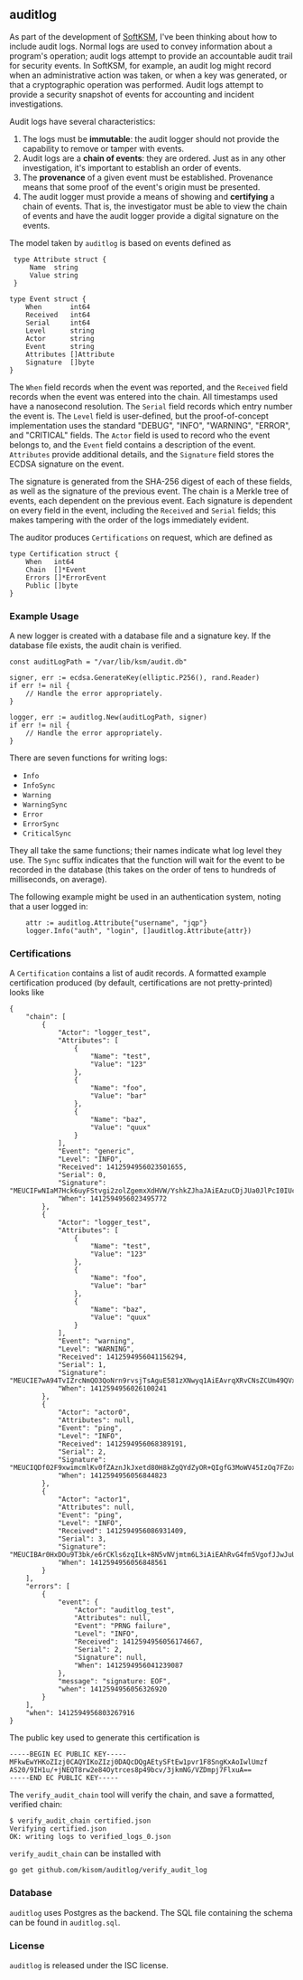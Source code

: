 ## auditlog

As part of the development of
[SoftKSM](https://hg.tyrfingr.is/kyle/softksm), I've been thinking
about how to include audit logs. Normal logs are used to convey
information about a program's operation; audit logs attempt to provide
an accountable audit trail for security events. In SoftKSM, for
example, an audit log might record when an administrative action was
taken, or when a key was generated, or that a cryptographic operation
was performed. Audit logs attempt to provide a security snapshot of
events for accounting and incident investigations.

Audit logs have several characteristics:

1. The logs must be **immutable**: the audit logger should not provide
   the capability to remove or tamper with events.
2. Audit logs are a **chain of events**: they are ordered. Just as in
   any other investigation, it's important to establish an order of
   events.
3. The **provenance** of a given event must be established. Provenance
   means that some proof of the event's origin must be presented.
4. The audit logger must provide a means of showing and **certifying**
   a chain of events. That is, the investigator must be able to view
   the chain of events and have the audit logger provide a digital
   signature on the events.

The model taken by `auditlog` is based on events defined as

     type Attribute struct {
         Name  string
         Value string
     }

    type Event struct {
        When       int64
        Received   int64
        Serial     int64
        Level      string
        Actor      string
        Event      string
        Attributes []Attribute
        Signature  []byte
    }

The `When` field records when the event was reported, and the
`Received` field records when the event was entered into the
chain. All timestamps used have a nanosecond resolution. The `Serial`
field records which entry number the event is. The `Level` field is
user-defined, but the proof-of-concept implementation uses the
standard "DEBUG", "INFO", "WARNING", "ERROR", and "CRITICAL"
fields. The `Actor` field is used to record who the event belongs to,
and the `Event` field contains a description of the
event. `Attributes` provide additional details, and the `Signature`
field stores the ECDSA signature on the event.

The signature is generated from the SHA-256 digest of each of these
fields, as well as the signature of the previous event. The chain is a
Merkle tree of events, each dependent on the previous event. Each
signature is dependent on every field in the event, including the
`Received` and `Serial` fields; this makes tampering with the order of
the logs immediately evident.

The auditor produces `Certifications` on request, which are defined as

    type Certification struct {
        When   int64
        Chain  []*Event
        Errors []*ErrorEvent
        Public []byte
    }


### Example Usage

A new logger is created with a database file and a signature key. If
the database file exists, the audit chain is verified.

    const auditLogPath = "/var/lib/ksm/audit.db"

    signer, err := ecdsa.GenerateKey(elliptic.P256(), rand.Reader)
    if err != nil {
        // Handle the error appropriately.
    }
    
    logger, err := auditlog.New(auditLogPath, signer)
    if err != nil {
        // Handle the error appropriately.
    }

There are seven functions for writing logs:

* `Info`
* `InfoSync`
* `Warning`
* `WarningSync`
* `Error`
* `ErrorSync`
* `CriticalSync`

They all take the same functions; their names indicate what log level
they use. The `Sync` suffix indicates that the function will wait for
the event to be recorded in the database (this takes on the order of
tens to hundreds of milliseconds, on average).

The following example might be used in an authentication system,
noting that a user logged in:

```
    attr := auditlog.Attribute{"username", "jqp"}
    logger.Info("auth", "login", []auditlog.Attribute{attr})
```

### Certifications

A `Certification` contains a list of audit records. A formatted
example certification produced (by default, certifications are not
pretty-printed) looks like


    {
        "chain": [
            {
                "Actor": "logger_test",
                "Attributes": [
                    {
                        "Name": "test",
                        "Value": "123"
                    },
                    {
                        "Name": "foo",
                        "Value": "bar"
                    },
                    {
                        "Name": "baz",
                        "Value": "quux"
                    }
                ],
                "Event": "generic",
                "Level": "INFO",
                "Received": 1412594956023501655,
                "Serial": 0,
                "Signature": "MEUCIFwNIaM7Hck6uyFStvgi2zolZgemxXdHVW/YshkZJhaJAiEAzuCDjJUa0JlPcI0IUcwFhiYSNy+2jeWtAYGXKfVV2n8=",
                "When": 1412594956023495772
            },
            {
                "Actor": "logger_test",
                "Attributes": [
                    {
                        "Name": "test",
                        "Value": "123"
                    },
                    {
                        "Name": "foo",
                        "Value": "bar"
                    },
                    {
                        "Name": "baz",
                        "Value": "quux"
                    }
                ],
                "Event": "warning",
                "Level": "WARNING",
                "Received": 1412594956041156294,
                "Serial": 1,
                "Signature": "MEUCIE7wA94TvIZrcNmQO3QoNrn9rvsjTsAguE581zXNwyq1AiEAvrqXRvCNsZCUm49QVxG3OBlnKWru9emzizgN1Qm8/zM=",
                "When": 1412594956026100241
            },
            {
                "Actor": "actor0",
                "Attributes": null,
                "Event": "ping",
                "Level": "INFO",
                "Received": 1412594956068389191,
                "Serial": 2,
                "Signature": "MEUCIQDf02F9xwimcmlKv0fZAznJkJxetd80H8kZgQYdZyOR+QIgfG3MoWV45IzOq7FZoxOTb32WPZnaa90dikKj70PSxzo=",
                "When": 1412594956056844823
            },
            {
                "Actor": "actor1",
                "Attributes": null,
                "Event": "ping",
                "Level": "INFO",
                "Received": 1412594956086931409,
                "Serial": 3,
                "Signature": "MEUCIBAr0HxDOu9T3bk/e6rCKls6zqILk+8N5vNVjmtm6L3iAiEAhRvG4fm5VgofJJwJuUhiJdgXAVb4To1wOONn64My6h0=",
                "When": 1412594956056848561
            }
        ],
        "errors": [
            {
                "event": {
                    "Actor": "auditlog_test",
                    "Attributes": null,
                    "Event": "PRNG failure",
                    "Level": "INFO",
                    "Received": 1412594956056174667,
                    "Serial": 2,
                    "Signature": null,
                    "When": 1412594956041239087
                },
                "message": "signature: EOF",
                "when": 1412594956056326920
            }
        ],
        "when": 1412594956803267916
    }

The public key used to generate this certification is

    -----BEGIN EC PUBLIC KEY-----
    MFkwEwYHKoZIzj0CAQYIKoZIzj0DAQcDQgAEtySFtEw1pvr1F8SngKxAoIwlUmzf
    AS20/9IH1u/+jNEQT8rw2e84Oytrces8p49bcv/3jkmNG/VZDmpj7FlxuA==
    -----END EC PUBLIC KEY-----

The `verify_audit_chain` tool will verify the chain, and save a
formatted, verified chain:

    $ verify_audit_chain certified.json
    Verifying certified.json
    OK: writing logs to verified_logs_0.json

`verify_audit_chain` can be installed with

    go get github.com/kisom/auditlog/verify_audit_log


### Database

`auditlog` uses Postgres as the backend. The SQL file containing the
schema can be found in `auditlog.sql`.

### License

`auditlog` is released under the ISC license.


